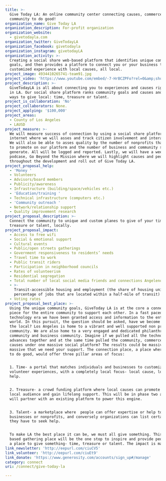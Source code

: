 ```yaml
---
title: >-
  Give Today LA: An online community center connecting causes, commerce and
  community to do good!
organization_name: Give Today LA
organization_description: For-profit organization
organization_website:
  - givetodayla.com
organization_twitter: GiveTodayLA
organization_facebook: givetodayla
organization_instagram: givetodayLA
organization_activity: >-
  Creating a social share web-based platform that identifies unique community
  goals, and then provides a platform to connect you or your business to a
  customized experience with local causes, all local.
project_image: 4934410265741-team91.jpg
project_video: 'https://www.youtube.com/embed/-7-HrBCZPFo?rel=0&amp;showinfo=0'
project_description: >-
  GiveTodayLA is all about connecting you to experiences and causes right here
  in LA. Our social share platform ranks community goals and causes and creates
  ways to give local: time, treasure or talent.
project_is_collaboration: 'No'
project_collaborators: None.
project_applying: '$100,000'
project_areas:
  - County of Los Angeles
  - LAUSD
project_measure: >-
  We will measure success of connection by using a social share platform on the
  internet where we will asses and track citizen involvement and interactions.
  We will also be able to asses quality by the number of nonprofits that sign up
  to promote on our platform and the number of business and community signups we
  generate. All will be logged and reported. Lastly, we will have a weekly
  podcase, Go Beyond the Mission where we will highlight causes and people
  throughout the development and roll out of Give Today LA.
project_proposal_help:
  - 'Money '
  - Volunteers
  - Advisors/board members
  - Publicity/awareness
  - Infrastructure (building/space/vehicles etc.)
  - 'Education/training '
  - Technical infrastructure (computers etc.)
  - 'Community outreach '
  - Network/relationship support
  - Quality improvement research
project_proposal_description: >-
  Connect the community to unique and custom planes to give of your time,
  treasure or talent, locally.
project_proposal_impact:
  - Access to free wifi
  - Social & emotional support
  - Cultural events
  - Public/open streets gatherings
  - Government responsiveness to residents’ needs
  - Travel time to work
  - Public transit riders
  - Participation in neighborhood councils
  - Rates of volunteerism
  - Residential segregation
  - Total number of local social media friends and connections Angelenos have
  - >-
    Transit-accessible housing and employment (the share of housing units and
    percentage of jobs that are located within a half-mile of transit)
  - Voting rates
project_proposal_best_place: >-
  Using the unique community goals, GiveToday LA is at the core a connecting
  piece for the entire community to support each other. In a fast paced
  technology era we have been granted access and information to the entire
  world. In this pursuit, the question should be asked, have we become blind to
  the local? Los Angeles is home to a vibrant and well supported non profit
  community. We are also home to a very engaged and dedicated philanthropic
  community and business community. Imagine if we pulled all the technology
  advances together and at the same time pulled the community, commerce and
  causes under one massive social platform? The results could be massive, so
  massive that we need your support. The connection place, a place where LA goes
  to do good, would offer three pillar areas of focus:


  1. Time- a portal that matches individuals and businesses to customized
  volunteer experiences, with a completely local focus- local cause, local
  help. 


  2. Treasure- a crowd funding platform where local causes can promote to a
  local audience and gain lifelong support. This will be in phase two and we
  will partner with an existing platform to power this engine. 


  3. Talent- a marketplace where  people can offer expertise or help to local
  businesses or nonprofits, and conversely organizations can list certain needs
  they have to seek help. 


  To make LA the best place it can be, we must all give something. This web
  based gathering place will be the one stop to inspire and provide people with
  a place to give something- time, treasure or talent. The impact is massive.
link_newsletter: 'http://eepurl.com/ciuCV5'
link_volunteer: 'http://eepurl.com/ciuEt9'
link_donate: 'https://www.generosity.com/accounts/sign_up#/manage'
category: connect
uri: /connect/give-today-la

---
```

